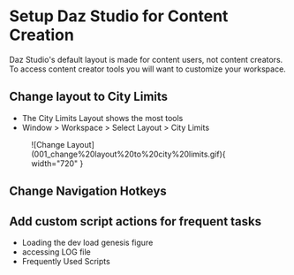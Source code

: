# Setup Daz Studio for Content Creation
Daz Studio's default layout is made for content users, not content creators. To access content creator tools you will want to customize your workspace. 

## Change layout to City Limits
* The City Limits Layout shows the most tools 
* Window > Workspace > Select Layout > City Limits
<figure markdown>
![Change Layout](001_change%20layout%20to%20city%20limits.gif){ width="720" }
</figure>

## Change Navigation Hotkeys

## Add custom script actions for frequent tasks
* Loading the dev load genesis figure
* accessing LOG file
* Frequently Used Scripts